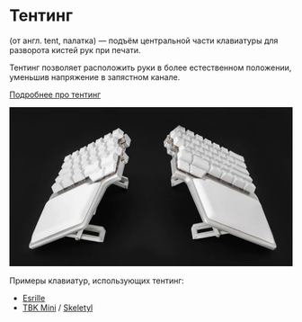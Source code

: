 # Тентинг

(от англ. tent, палатка) — подъём центральной части клавиатуры для разворота кистей рук при печати.

Тентинг позволяет расположить руки в более естественном положении, уменьшив напряжение в запястном канале.

[Подробнее про тентинг](https://dygma.com/blogs/ergonomics/the-benefits-of-keyboard-tenting)

![tenting](/assets/dictionary/tenting.jpg)

Примеры клавиатур, использующих тентинг:
- [Esrille](https://www.esrille.com/keyboard/)
- [TBK Mini](/keyboards/bastardkb/TBK_Mini.md) / [Skeletyl](/keyboards/bastardkb/Skeletyl.md)
